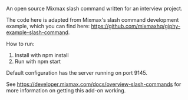 An open source Mixmax slash command written for an interview project.

The code here is adapted from Mixmax's slash command development example, which you can find here: https://github.com/mixmaxhq/giphy-example-slash-command.

How to run:
1) Install with npm install
2) Run with npm start

Default configuration has the server running on port 9145.

See https://developer.mixmax.com/docs/overview-slash-commands for more information on getting this add-on working.

